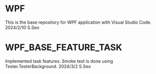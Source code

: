 # WPF
This is the base repository for WPF application with Visual Studio Code.
2024/2/10 S.Seo

# WPF_BASE_FEATURE_TASK
Implemented task features.
Smoke test is done using Tester.TesterBackground.
2024/3/2 S.Seo
